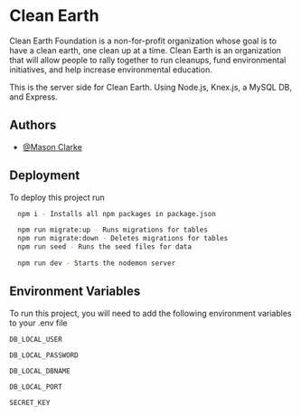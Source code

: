 
# Clean Earth

Clean Earth Foundation is a non-for-profit organization whose goal is to have a clean earth, one clean up at a time. Clean Earth is an organization that will allow people to rally together to run cleanups, fund environmental initiatives, and help increase environmental education.

This is the server side for Clean Earth. Using Node.js, Knex.js, a MySQL DB, and Express.

## Authors

- [@Mason Clarke](https://github.com/Masons-coding)


## Deployment

To deploy this project run

```bash
  npm i - Installs all npm packages in package.json

  npm run migrate:up - Runs migrations for tables
  npm run migrate:down - Deletes migrations for tables
  npm run seed - Runs the seed files for data 

  npm run dev - Starts the nodemon server

```


## Environment Variables

To run this project, you will need to add the following environment variables to your .env file

  `DB_LOCAL_USER`

  `DB_LOCAL_PASSWORD`

  `DB_LOCAL_DBNAME`

  `DB_LOCAL_PORT`
  
  `SECRET_KEY`


